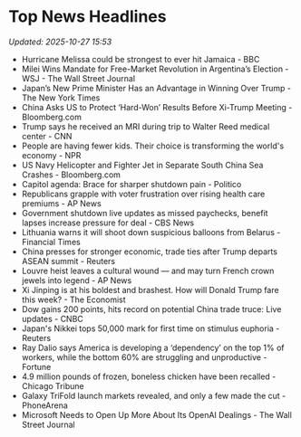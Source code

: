 # Top News Headlines

_Updated: 2025-10-27 15:53_

- Hurricane Melissa could be strongest to ever hit Jamaica - BBC
- Milei Wins Mandate for Free-Market Revolution in Argentina’s Election - WSJ - The Wall Street Journal
- Japan’s New Prime Minister Has an Advantage in Winning Over Trump - The New York Times
- China Asks US to Protect ‘Hard-Won’ Results Before Xi-Trump Meeting - Bloomberg.com
- Trump says he received an MRI during trip to Walter Reed medical center - CNN
- People are having fewer kids. Their choice is transforming the world's economy - NPR
- US Navy Helicopter and Fighter Jet in Separate South China Sea Crashes - Bloomberg.com
- Capitol agenda: Brace for sharper shutdown pain - Politico
- Republicans grapple with voter frustration over rising health care premiums - AP News
- Government shutdown live updates as missed paychecks, benefit lapses increase pressure for deal - CBS News
- Lithuania warns it will shoot down suspicious balloons from Belarus - Financial Times
- China presses for stronger economic, trade ties after Trump departs ASEAN summit - Reuters
- Louvre heist leaves a cultural wound — and may turn French crown jewels into legend - AP News
- Xi Jinping is at his boldest and brashest. How will Donald Trump fare this week? - The Economist
- Dow gains 200 points, hits record on potential China trade truce: Live updates - CNBC
- Japan's Nikkei tops 50,000 mark for first time on stimulus euphoria - Reuters
- Ray Dalio says America is developing a ‘dependency’ on the top 1% of workers, while the bottom 60% are struggling and unproductive - Fortune
- 4.9 million pounds of frozen, boneless chicken have been recalled - Chicago Tribune
- Galaxy TriFold launch markets revealed, and only a few made the cut - PhoneArena
- Microsoft Needs to Open Up More About Its OpenAI Dealings - The Wall Street Journal